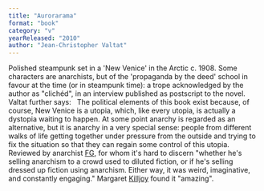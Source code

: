 ```yaml
---
title: "Aurorarama"
format: "book"
category: "v"
yearReleased: "2010"
author: "Jean-Christopher Valtat"
---
```

Polished steampunk set in a 'New Venice' in  the Arctic c. 1908. Some characters are anarchists, but of the  'propaganda by the deed' school in favour at the time (or in  steampunk time): a trope acknowledged by the author as "clichéd", in  an interview published as postscript to the novel. Valtat further  says:
 
The political elements of this book exist  because, of course, New Venice is a utopia, which, like every  utopia, is actually a dystopia waiting to happen. At some point  anarchy is regarded as an alternative, but it is anarchy in a very  special sense: people from different walks of life getting together  under pressure from the outside and trying to fix the situation so  that they can regain some control of this utopia.
Reviewed by anarchist <a href="https://web.archive.org/web/20161129061226/www.leftbankbooks.com/sp.php"> FG</a>, for whom it's hard to discern "whether he's selling  anarchism to a crowd used to diluted fiction, or if he's selling  dressed up fiction using anarchism. Either way, it was weird,  imaginative, and constantly engaging." Margaret <a href="http://www.whitecatpublications.com/interview-with-margaret-kiljoy/"> Killjoy</a> found it "amazing".
 